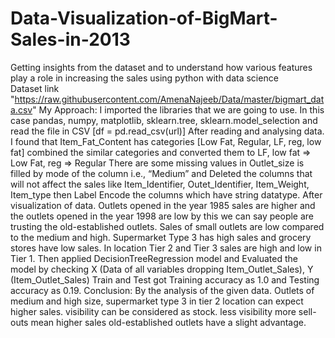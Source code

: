 # Data-Visualization-of-BigMart-Sales-in-2013
Getting insights from the dataset and to understand how various features play a role in increasing the sales using python with data science  
Dataset link "https://raw.githubusercontent.com/AmenaNajeeb/Data/master/bigmart_data.csv"
My Approach:  I imported the libraries that we are going to use. In this case pandas, numpy, matplotlib, sklearn.tree, sklearn.model_selection and read the file in CSV [df = pd.read_csv(url)]
After reading and analysing data. I found that Item_Fat_Content has categories [Low Fat, Regular, LF, reg, low fat] combined the similar categories and converted them to LF, low fat => Low Fat, reg => Regular
There are some missing values in Outlet_size is filled by mode of the column i.e., “Medium” and Deleted the columns that will not affect the sales like Item_Identifier, Outet_Identifier, Item_Weight, Item_type then Label Encode the columns which have string datatype.
After visualization of data. Outlets opened in the year 1985 sales are higher and the outlets opened in the year 1998 are low by this we can say people are trusting the old-established outlets. Sales of small outlets are low compared to the medium and high. Supermarket Type 3 has high sales and grocery stores have low sales. In location Tier 2 and Tier 3 sales are high and low in Tier 1.
Then applied DecisionTreeRegression model and Evaluated the model by checking X (Data of all variables dropping Item_Outlet_Sales), Y (Item_Outlet_Sales) Train and Test got Training accuracy as 1.0 and Testing accuracy as 0.19.
Conclusion: By the analysis of the given data. Outlets of medium and high size, supermarket type 3 in tier 2 location can expect higher sales. visibility can be considered as stock. less visibility more sell-outs mean higher sales old-established outlets have a slight advantage.
